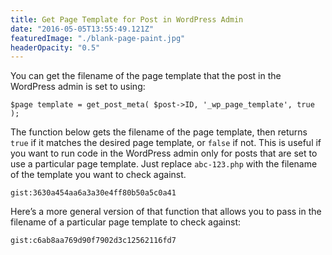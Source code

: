 ```yaml
---
title: Get Page Template for Post in WordPress Admin
date: "2016-05-05T13:55:49.121Z"
featuredImage: "./blank-page-paint.jpg"
headerOpacity: "0.5"
---
```


You can get the filename of the page template that the post in the WordPress admin is set to using:

```
$page template = get_post_meta( $post->ID, '_wp_page_template', true );
```

The function below gets the filename of the page template, then returns `true` if it matches the desired page template, or `false` if not. This is useful if you want to run code in the WordPress admin only for posts that are set to use a particular page template. Just replace `abc-123.php` with the filename of the template you want to check against.

`gist:3630a454aa6a3a30e4ff80b50a5c0a41`

Here’s a more general version of that function that allows you to pass in the filename of a particular page template to check against:

`gist:c6ab8aa769d90f7902d3c12562116fd7`